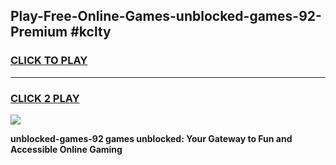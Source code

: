 
## Play-Free-Online-Games-unblocked-games-92-Premium #kclty
<h3>
<a href="https://premium.freeplayer.one?title=unblocked-games-92&ref=8M">CLICK TO PLAY</a></h3>
<hr>

<h3>
<a href="https://premium.freeplayer.one?title=unblocked-games-92&ref=8M">CLICK 2 PLAY</a>
  
</h3>

<a href="https://premium.freeplayer.one?title=unblocked-games-92&ref=8M"><img src="https://clearcache.store/games.png"></a>


**unblocked-games-92 games unblocked: Your Gateway to Fun and Accessible Online Gaming**

